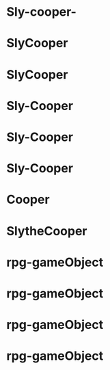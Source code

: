 # Sly-cooper-
# SlyCooper
# SlyCooper
# Sly-Cooper
# Sly-Cooper
# Sly-Cooper
# Cooper
# SlytheCooper
# rpg-gameObject
# rpg-gameObject
# rpg-gameObject
# rpg-gameObject
